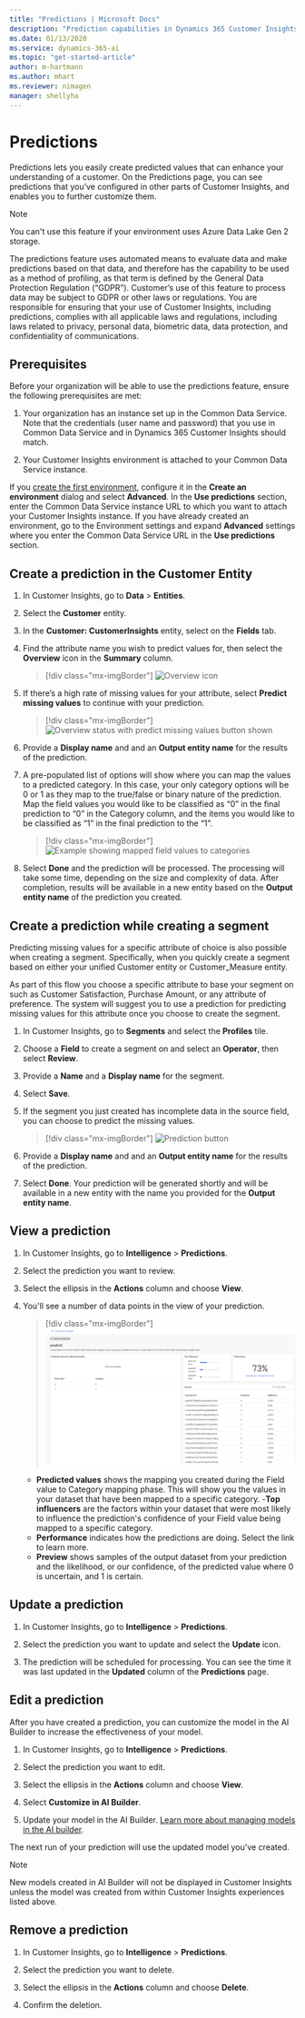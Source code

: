 ```yaml
---
title: "Predictions | Microsoft Docs"
description: "Prediction capabilities in Dynamics 365 Customer Insights."
ms.date: 01/13/2020
ms.service: dynamics-365-ai
ms.topic: "get-started-article"
author: m-hartmann
ms.author: mhart
ms.reviewer: nimagen
manager: shellyha
---
```


# Predictions

Predictions lets you easily create predicted values that can enhance your understanding of a customer. On the Predictions page, you can see predictions that you’ve configured in other parts of Customer Insights, and enables you to further customize them.

> [!NOTE]
> You can't use this feature if your environment uses Azure Data Lake Gen 2 storage.
>
> The predictions feature uses automated means to evaluate data and make predictions based on that data, and therefore has the capability to be used as a method of profiling, as that term is defined by the General Data Protection Regulation (“GDPR”). Customer’s use of this feature to process data may be subject to GDPR or other laws or regulations. You are responsible for ensuring that your use of Customer Insights, including predictions, complies with all applicable laws and regulations, including laws related to privacy, personal data, biometric data, data protection, and confidentiality of communications.

## Prerequisites

Before your organization will be able to use the predictions feature, ensure the following prerequisites are met:

1. Your organization has an instance set up in the Common Data Service. Note that the credentials (user name and password) that you use in Common Data Service and in Dynamics 365 Customer Insights should match.

2. Your Customer Insights environment is attached to your Common Data Service instance.

If you [create the first environment](create-manage-environment.md), configure it in the **Create an environment** dialog and select **Advanced**. In the **Use predictions** section, enter the Common Data Service instance URL to which you want to attach your Customer Insights instance. If you have already created an environment, go to the Environment settings and expand **Advanced** settings where you enter the Common Data Service URL in the **Use predictions** section.

## Create a prediction in the Customer Entity

1. In Customer Insights, go to **Data** > **Entities**.

2. Select the **Customer** entity.

3. In the **Customer: CustomerInsights** entity, select on the **Fields** tab.

4. Find the attribute name you wish to predict values for, then select the **Overview** icon in the **Summary** column.
   > [!div class="mx-imgBorder"]
   > ![Overview icon](media/intelligence-overviewicon.png "Overview icon")

5. If there’s a high rate of missing values for your attribute, select **Predict missing values** to continue with your prediction.
   > [!div class="mx-imgBorder"]
   > ![Overview status with predict missing values button shown](media/intelligence-overviewpredictmissingvalues.png "Overview status with predict missing values button shown")

6. Provide a **Display name** and and an **Output entity name** for the results of the prediction.

7. A pre-populated list of options will show where you can map the values to a predicted category. In this case, your only category options will be 0 or 1 as they map to the true/false or binary nature of the prediction. Map the field values you would like to be classified as “0” in the final prediction to “0” in the Category column, and the items you would like to be classified as “1” in the final prediction to the “1”.
   > [!div class="mx-imgBorder"]
   > ![Example showing mapped field values to categories](media/intelligence-categorymapping.png "Example showing mapped field values to categories")

8. Select **Done** and the prediction will be processed. The processing will take some time, depending on the size and complexity of data. After completion, results will be available in a new entity based on the **Output entity name** of the prediction you created.

## Create a prediction while creating a segment

Predicting missing values for a specific attribute of choice is also possible when creating a segment. Specifically, when you quickly create a segment based on either your unified Customer entity or Customer_Measure entity.

As part of this flow you choose a specific attribute to base your segment on such as Customer Satisfaction, Purchase Amount, or any attribute of preference. The system will suggest you to use a prediction for predicting missing values for this attribute once you choose to create the segment.

1. In Customer Insights, go to **Segments** and select the **Profiles** tile.

2. Choose a **Field** to create a segment on and select an **Operator**, then select **Review**.

3. Provide a **Name** and a **Display name** for the segment.

4. Select **Save**.

5. If the segment you just created has incomplete data in the source field, you can choose to predict the missing values.
   > [!div class="mx-imgBorder"]
   > ![Prediction button](media/segments-predictoption.png "Prediction button")

6. Provide a **Display name** and and an **Output entity name** for the results of the prediction.

7. Select **Done**. Your prediction will be generated shortly and will be available in a new entity with the name you provided for the **Output entity name**.

## View a prediction

1. In Customer Insights, go to **Intelligence** > **Predictions**.

2. Select the prediction you want to review.

3. Select the ellipsis in the **Actions** column and choose **View**.

4. You'll see a number of data points in the view of your prediction.
   > [!div class="mx-imgBorder"]
   > ![Predictions page](media/intelligence-predictionsviewpage.png "Predictions page")

   - **Predicted values** shows the mapping you created during the Field value to Category mapping phase. This will show you the values in your dataset that have been mapped to a specific category.
   -**Top influencers** are the factors within your dataset that were most likely to influence the prediction's confidence of your Field value being mapped to a specific category.
   - **Performance** indicates how the predictions are doing. Select the link to learn more.
   - **Preview** shows samples of the output dataset from your prediction and the likelihood, or our confidence, of the predicted value where 0 is uncertain, and 1 is certain.

## Update a prediction

1. In Customer Insights, go to **Intelligence** > **Predictions**.

2. Select the prediction you want to update and select the **Update** icon.

3. The prediction will be scheduled for processing. You can see the time it was last updated in the **Updated** column of the **Predictions** page.

## Edit a prediction

After you have created a prediction, you can customize the model in the AI Builder to increase the effectiveness of your model.  

1. In Customer Insights, go to **Intelligence** > **Predictions**.

2. Select the prediction you want to edit.

3. Select the ellipsis in the **Actions** column and choose **View**.

3. Select **Customize in AI Builder**.

4. Update your model in the AI Builder. [Learn more about managing models in the AI builder](https://docs.microsoft.com/ai-builder/manage-model#retrain-and-republish-existing-models).

The next run of your prediction will use the updated model you've created.

> [!NOTE]
> New models created in AI Builder will not be displayed in Customer Insights unless the model was created from within Customer Insights experiences listed above.

## Remove a prediction

1. In Customer Insights, go to **Intelligence** > **Predictions**.

2. Select the prediction you want to delete.

3. Select the ellipsis in the **Actions** column and choose **Delete**.

4. Confirm the deletion.
